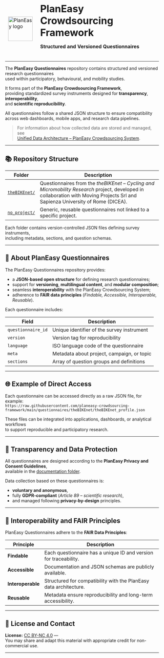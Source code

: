 #
<div align="left">
<br/>
  <table border="0" cellpadding="0" cellspacing="0" style="border:1px solid transparent;">
    <tr style="border:1px solid transparent;">
      <td style="border:1px solid transparent; vertical-align: middle; padding-right: 16px;">
        <img src="https://github.com/planeasy-webgis.png" width="80" alt="PlanEasy logo">
      </td>
      <td style="border:1px solid transparent; vertical-align: middle;">
        <h1 style="margin: 0; padding: 0;">PlanEasy Crowdsourcing Framework</h1>
        <p><strong>Structured and Versioned Questionnaires</strong></p>
      </td>
    </tr>
  </table>
</div>

---

The **PlanEasy Questionnaires** repository contains structured and versioned research questionnaires  
used within participatory, behavioural, and mobility studies.  

It forms part of the **PlanEasy Crowdsourcing Framework**,  
providing standardized survey instruments designed for **transparency**, **interoperability**,  
and **scientific reproducibility**.

All questionnaires follow a shared JSON structure to ensure compatibility  
across web dashboards, mobile apps, and research data pipelines.

> For information about how collected data are stored and managed, see  
> [Unified Data Architecture – PlanEasy Crowdsourcing System](../docs/DATA_ARCHITECTURE.md).

---

## 📚 Repository Structure

| Folder | Description |
|---------|-------------|
| [`theBIKEnet/`](theBIKEnet/) | Questionnaires from the *theBIKEnet – Cycling and Micromobility Research* project, developed in collaboration with Moving Projects Srl and Sapienza University of Rome (DICEA). |
| [`no_project/`](no_project/) | Generic, reusable questionnaires not linked to a specific project. |

Each folder contains version-controlled JSON files defining survey instruments,  
including metadata, sections, and question schemas.

---

## 🧠 About PlanEasy Questionnaires

The PlanEasy Questionnaires repository provides:

- a **JSON-based open structure** for defining research questionnaires;  
- support for **versioning**, **multilingual content**, and **modular composition**;  
- seamless **interoperability** with the PlanEasy Crowdsourcing System;  
- adherence to **FAIR data principles** (*Findable, Accessible, Interoperable, Reusable*).  

Each questionnaire includes:

| Field | Description |
|--------|-------------|
| `questionnaire_id` | Unique identifier of the survey instrument |
| `version` | Version tag for reproducibility |
| `language` | ISO language code of the questionnaire |
| `meta` | Metadata about project, campaign, or topic |
| `sections` | Array of question groups and definitions |

---

## 🌐 Example of Direct Access

Each questionnaire can be accessed directly as a raw JSON file, for example:  
`https://raw.githubusercontent.com/planeasy-crowdsourcing-framework/main/questionnaires/theBIKEnet/theBIKEnet_profile.json`

These files can be integrated into applications, dashboards, or analytical workflows  
to support reproducible and participatory research.

---

## 🔐 Transparency and Data Protection

All questionnaires are designed according to the **PlanEasy Privacy and Consent Guidelines**,  
available in the [documentation folder](../docs/PRIVACY_GUIDELINES.md).

Data collection based on these questionnaires is:

- **voluntary and anonymous**,  
- fully **GDPR-compliant** (*Article 89 – scientific research*),  
- and managed following **privacy-by-design** principles.

---

## 🧩 Interoperability and FAIR Principles

PlanEasy Questionnaires adhere to the **FAIR Data Principles**:

| Principle | Description |
|------------|-------------|
| **Findable** | Each questionnaire has a unique ID and version for traceability. |
| **Accessible** | Documentation and JSON schemas are publicly available. |
| **Interoperable** | Structured for compatibility with the PlanEasy data architecture. |
| **Reusable** | Metadata ensure reproducibility and long-term accessibility. |

---

## 📄 License and Contact

**License:** [CC BY-NC 4.0](https://creativecommons.org/licenses/by/4.0/) —  
You may share and adapt this material with appropriate credit for non-commercial use.

---
